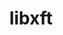 ---
title: "libxft"
layout: cache
categories: [package, develop]
meta: {"versions": ["2.3.8"], "compilers": ["gcc@=11.4.0"], "oss": ["ubuntu22.04"], "platforms": ["linux"], "targets": ["x86_64_v3"], "stacks": ["e4s", "root"], "num_specs": 4, "num_specs_by_stack": {"root": 4, "e4s": 4}}
spec_details: [{"hash": "xonwmoil3jp3elzbregfetffmxasixmn", "compiler": "gcc@=11.4.0", "versions": ["2.3.8"], "os": "ubuntu22.04", "platform": "linux", "target": "x86_64_v3", "variants": ["build_system=autotools"], "stacks": ["root", "e4s"], "size": "-", "tarball": "https://binaries.spack.io/develop/build_cache/linux-ubuntu22.04-x86_64_v3/gcc-11.4.0/libxft-2.3.8/linux-ubuntu22.04-x86_64_v3-gcc-11.4.0-libxft-2.3.8-xonwmoil3jp3elzbregfetffmxasixmn.spack"}, {"hash": "66bdv4yx5vtvheggkg2j4gj3sm7zn2q5", "compiler": "gcc@=11.4.0", "versions": ["2.3.8"], "os": "ubuntu22.04", "platform": "linux", "target": "x86_64_v3", "variants": ["build_system=autotools"], "stacks": ["root", "e4s"], "size": "-", "tarball": "https://binaries.spack.io/develop/build_cache/linux-ubuntu22.04-x86_64_v3/gcc-11.4.0/libxft-2.3.8/linux-ubuntu22.04-x86_64_v3-gcc-11.4.0-libxft-2.3.8-66bdv4yx5vtvheggkg2j4gj3sm7zn2q5.spack"}, {"hash": "7u25srczx3wzz4bvfzs5v3pg4xou4nin", "compiler": "gcc@=11.4.0", "versions": ["2.3.8"], "os": "ubuntu22.04", "platform": "linux", "target": "x86_64_v3", "variants": ["build_system=autotools"], "stacks": ["root", "e4s"], "size": "-", "tarball": "https://binaries.spack.io/develop/build_cache/linux-ubuntu22.04-x86_64_v3/gcc-11.4.0/libxft-2.3.8/linux-ubuntu22.04-x86_64_v3-gcc-11.4.0-libxft-2.3.8-7u25srczx3wzz4bvfzs5v3pg4xou4nin.spack"}, {"hash": "p5ohgvwx27uukr4xb63lauk4skpyz5hh", "compiler": "gcc@=11.4.0", "versions": ["2.3.8"], "os": "ubuntu22.04", "platform": "linux", "target": "x86_64_v3", "variants": ["build_system=autotools"], "stacks": ["root", "e4s"], "size": "-", "tarball": "https://binaries.spack.io/develop/build_cache/linux-ubuntu22.04-x86_64_v3/gcc-11.4.0/libxft-2.3.8/linux-ubuntu22.04-x86_64_v3-gcc-11.4.0-libxft-2.3.8-p5ohgvwx27uukr4xb63lauk4skpyz5hh.spack"}]
---